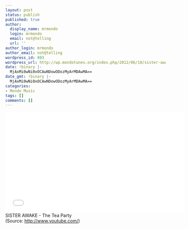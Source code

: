 ```yaml
---
layout: post
status: publish
published: true
author:
  display_name: mrmondo
  login: mrmondo
  email: not@telling
  url: ''
author_login: mrmondo
author_email: not@telling
wordpress_id: 803
wordpress_url: http://wp.mondotunes.org/index.php/2012/06/18/sister-awake-the-tea-party/
date: !binary |-
  MjAxMi0wNi0xOCAwNDowODozMyArMDAwMA==
date_gmt: !binary |-
  MjAxMi0wNi0xOCAwNDowODozMyArMDAwMA==
categories:
- Mondo Music
tags: []
comments: []
---
```

<iframe width="560" height="315" src="//www.youtube.com/embed/UB71yNVjgq8" frameborder="0"> </iframe>
SISTER AWAKE - The Tea Party
<div class="attribution">(<span>Source:</span> <a href="http://www.youtube.com/">http://www.youtube.com/</a>)</div>
